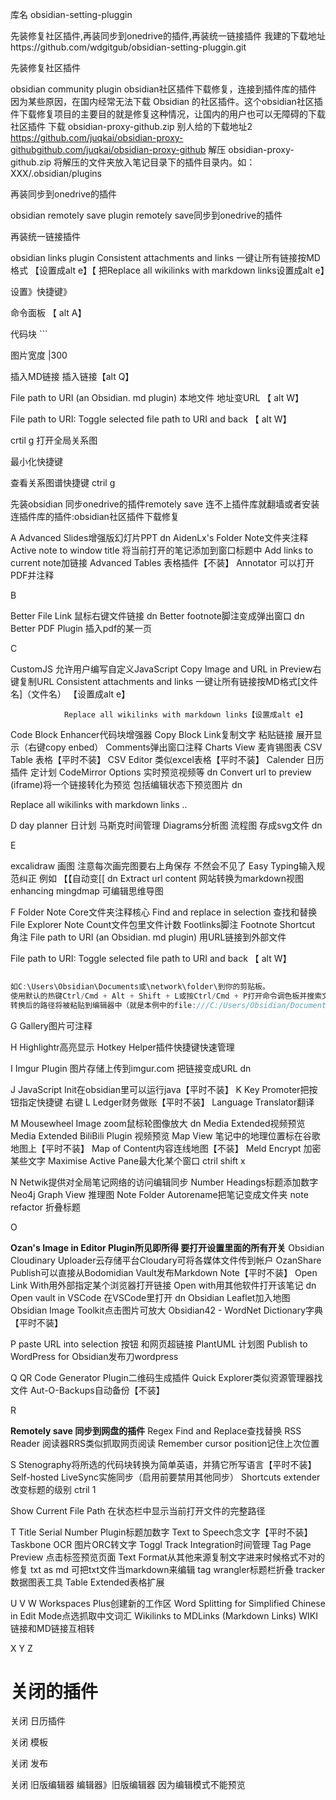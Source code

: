 
库名 obsidian-setting-pluggin


先装修复社区插件,再装同步到onedrive的插件,再装统一链接插件
我建的下载地址https://github.com/wdgitgub/obsidian-setting-pluggin.git

先装修复社区插件

obsidian community plugin
obsidian社区插件下载修复，连接到插件库的插件
因为某些原因，在国内经常无法下载 Obsidian 的社区插件。这个obsidian社区插件下载修复项目的主要目的就是修复这种情况，让国内的用户也可以无障碍的下载社区插件
下载 obsidian-proxy-github.zip
别人给的下载地址2 https://github.com/juqkai/obsidian-proxy-githubgithub.com/juqkai/obsidian-proxy-github
解压 obsidian-proxy-github.zip
将解压的文件夹放入笔记目录下的插件目录内。如：XXX/.obsidian/plugins

再装同步到onedrive的插件

obsidian remotely save plugin
remotely save同步到onedrive的插件

再装统一链接插件

obsidian links plugin
Consistent attachments and links 一键让所有链接按MD格式 【设置成alt e】【 把Replace all wikilinks with markdown links设置成alt e】

设置》快捷键》

命令面板        【 alt A】

代码块                   ```

图片宽度             |300

插入MD链接                           插入链接【alt Q】

File path to URI (an Obsidian. md plugin) 本地文件 地址变URL                  【 alt W】

File path to URI: Toggle selected file path to URI and back                        【 alt W】

crtil g 打开全局关系图

最小化快捷键         

查看关系图谱快捷键 ctril g

先装obsidian 同步onedrive的插件remotely save 连不上插件库就翻墙或者安装连插件库的插件:obsidian社区插件下载修复 

A
Advanced Slides增强版幻灯片PPT           dn
AidenLx's Folder Note文件夹注释
Active note to window title 将当前打开的笔记添加到窗口标题中
Add links to current note加链接
Advanced Tables 表格插件【不装】
Annotator 可以打开PDF并注释

B

Better File Link 鼠标右键文件链接  dn
Better footnote脚注变成弹出窗口  dn
Better PDF Plugin 插入pdf的某一页 

C

CustomJS 允许用户编写自定义JavaScript
Copy Image and URL in Preview右键复制URL
Consistent attachments and links 一键让所有链接按MD格式[文件名]（文件名） 【设置成alt e】

                Replace all wikilinks with markdown links【设置成alt e】
Code Block Enhancer代码块增强器
Copy Block Link复制文字 粘贴链接 展开显示（右键copy enbed）
Comments弹出窗口注释
Charts View 麦肯锡图表
CSV Table 表格【平时不装】
CSV Editor 类似excel表格【平时不装】
Calender 日历插件  定计划
CodeMirror Options 实时预览视频等 dn
Convert url to preview (iframe)将一个链接转化为预览   包括编辑状态下预览图片  dn                            

Replace all wikilinks with markdown links
..

D
day planner 日计划 马斯克时间管理
Diagrams分析图 流程图 存成svg文件   dn

E

excalidraw 画图               注意每次画完图要右上角保存 不然会不见了
Easy Typing输入规范纠正 例如    【【自动变[[   dn
Extract url content 网站转换为markdown视图
enhancing mingdmap 可编辑思维导图

F
Folder Note Core文件夹注释核心
Find and replace in selection 查找和替换
File Explorer Note Count文件包里文件计数
Footlinks脚注
Footnote Shortcut 角注
File path to URI (an Obsidian. md plugin) 用URL链接到外部文件                

File path to URI: Toggle selected file path to URI and back  【 alt W】

```jsx
		
如C:\Users\Obsidian\Documents或\network\folder\到你的剪贴板。
使用默认的热键Ctrl/Cmd + Alt + Shift + L或按Ctrl/Cmd + P打开命令调色板并搜索文件路径为URI。粘贴文件路径作为文件URI。
转换后的路径将被粘贴到编辑器中（就是本例中的file:///C:/Users/Obsidian/Documents或file:///%5C%5Cnetwork/folder/）。
```

G
Gallery图片可注释

H
Highlightr高亮显示
Hotkey Helper插件快捷键快速管理 

I
Imgur Plugin    图片存储上传到imgur.com 把链接变成URL  dn

J
JavaScript Init在obsidian里可以运行java【平时不装】
K
Key Promoter把按钮指定快捷键 右键
L
Ledger财务做账【平时不装】
Language Translator翻译

M
Mousewheel Image zoom鼠标轮图像放大 dn
Media Extended视频预览 
Media Extended BiliBili Plugin 视频预览 
Map View 笔记中的地理位置标在谷歌地图上【平时不装】
Map of Content内容连线地图【不装】
Meld Encrypt 加密某些文字
Maximise Active Pane最大化某个窗口 ctril shift x

N
Netwik提供对全局笔记网络的访问编辑同步
Number Headings标题添加数字
Neo4j Graph View 推理图
Note Folder Autorename把笔记变成文件夹
note refactor 折叠标题

O

**Ozan's Image in Editor Plugin所见即所得   要打开设置里面的所有开关**
Obsidian Cloudinary Uploader云存储平台Cloudary可将各媒体文件传到帐户
OzanShare Publish可以直接从Bodomidian Vault发布Markdown Note【平时不装】
Open Link With用外部指定某个浏览器打开链接
Open with用其他软件打开该笔记   dn
Open vault in VSCode 在VSCode里打开  dn
Obsidian Leaflet加入地图
Obsidian Image Toolkit点击图片可放大
Obsidian42 - WordNet Dictionary字典【平时不装】

P
paste URL into selection 按钮 和网页超链接
PlantUML 计划图
Publish to WordPress for Obsidian发布刀wordpress

Q
QR Code Generator Plugin二维码生成插件
Quick Explorer类似资源管理器找文件
Aut-O-Backups自动备份【不装】

R

****Remotely save 同步到网盘的插件****
Regex Find and Replace查找替换
RSS Reader 阅读器RRS类似抓取网页阅读
Remember cursor position记住上次位置

S
Stenography将所选的代码块转换为简单英语，并猜它所写语言【平时不装】
Self-hosted LiveSync实施同步（启用前要禁用其他同步）
Shortcuts extender改变标题的级别 ctril 1

Show Current File Path 在状态栏中显示当前打开文件的完整路径

T
Title Serial Number Plugin标题加数字
Text to Speech念文字【平时不装】
Taskbone OCR 图片ORC转文字
Toggl Track Integration时间管理
Tag Page Preview   点击标签预览页面
Text Format从其他来源复制文字进来时候格式不对的修复
txt as md   可把txt文件当markdown来编辑
tag wrangler标题栏折叠
tracker 数据图表工具
Table Extended表格扩展

U
V
W
Workspaces Plus创建新的工作区
Word Splitting for Simplified Chinese in Edit Mode点选抓取中文词汇
Wikilinks to MDLinks (Markdown Links)  WIKI链接和MD链接互相转

X
Y
Z

# 关闭的插件

关闭    日历插件

关闭     模板

关闭     发布

关闭      旧版编辑器       编辑器》旧版编辑器                  因为编辑模式不能预览
